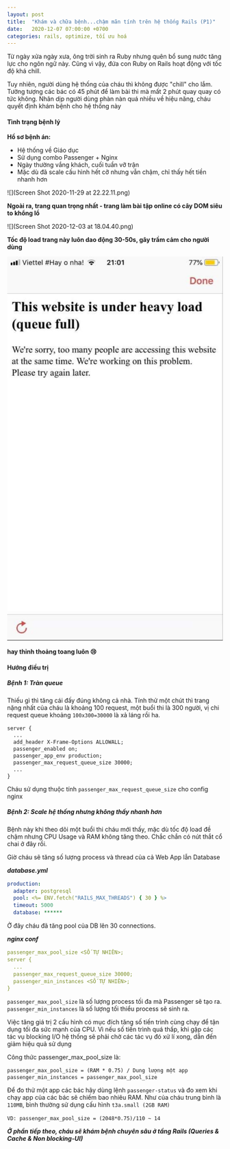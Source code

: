 ```yaml
---
layout: post
title:  "Khám và chữa bệnh...chậm mãn tính trên hệ thống Rails (P1)"
date:   2020-12-07 07:00:00 +0700
categories: rails, optimize, tối ưu hoá
---
```


Từ ngày xửa ngày xưa, ông trời sinh ra Ruby nhưng quên bổ sung nước tăng lực cho ngôn ngữ này. Cũng vì vậy, đứa con Ruby on Rails hoạt động với tốc độ khá chill.

Tuy nhiên, người dùng hệ thống của cháu thì không được "chill" cho lắm. Tưởng tượng các bác có 45 phút để làm bài thi mà mất 2 phút quay quay có tức không. Nhân dịp người dùng phàn nàn quá nhiều về hiệu năng, cháu quyết định khám bệnh cho hệ thống này

#### Tình trạng bệnh lý

**Hồ sơ bệnh án:**
- Hệ thống về Giáo dục
- Sử dụng combo Passenger + Nginx
- Ngày thường vắng khách, cuối tuần vỡ trận
- Mặc dù đã scale cấu hình hết cỡ nhưng vẫn chậm, chỉ thấy hết tiền  nhanh hơn

![](Screen Shot 2020-11-29 at 22.22.11.png)

**Ngoài ra, trang quan trọng nhất - trang làm bài tập online có cây DOM siêu to khổng lồ**

![](Screen Shot 2020-12-03 at 18.04.40.png)

**Tốc độ load trang này luôn dao động 30-50s, gây trầm cảm cho người dùng**

![](IMG_3039.JPG)

**hay thỉnh thoảng toang luôn 😢**

#### Hướng điều trị

##### Bệnh 1: Tràn queue

Thiếu gì thì tăng cái đấy đúng không cả nhà. Tính thử một chút thì trang nặng nhất của cháu là khoảng 100 request, một buổi thi là 300 người, vị chi request queue khoảng `100x300=30000` là xả láng rồi ha.

```
server {
  ...
  add_header X-Frame-Options ALLOWALL;
  passenger_enabled on;
  passenger_app_env production;
  passenger_max_request_queue_size 30000;
  ...
}
```

Cháu sử dụng thuộc tính `passenger_max_request_queue_size` cho config nginx

##### Bệnh 2: Scale hệ thống nhưng không thấy nhanh hơn

Bệnh này khi theo dõi một buổi thi cháu mới thấy, mặc dù tốc độ load đề chậm nhưng CPU Usage và RAM không tăng theo. Chắc chắn có nút thắt cổ chai ở đây rồi.

Giờ cháu sẽ tăng số lượng process và thread của cả Web App lẫn Database

***database.yml***
``` yml
production:
  adapter: postgresql
  pool: <%= ENV.fetch("RAILS_MAX_THREADS") { 30 } %>
  timeout: 5000
  database: ******
```

Ở đây cháu đã tăng pool của DB lên 30 connections.


***nginx conf*** 
``` yml
passenger_max_pool_size <SỐ TỰ NHIÊN>;
server {
  ...
  passenger_max_request_queue_size 30000;
  passenger_min_instances <SỐ TỰ NHIÊN>;
}
```

`passenger_max_pool_size` là số lượng process tối đa mà Passenger sẽ tạo ra.
`passenger_min_instances` là số lượng tối thiểu process sẽ sinh ra.

Việc tăng giá trị 2 cấu hình có mục đích tăng số tiến trình cùng chạy để tận dụng tối đa sức mạnh của CPU. Vì nếu số tiến trình quá thấp, khi gặp các tác vụ blocking I/O hệ thống sẽ phải chờ các tác vụ đó xử lí xong, dẫn đến giảm hiệu quả sử dụng

Công thức passenger_max_pool_size là:
```
passenger_max_pool_size = (RAM * 0.75) / Dung lượng một app
passenger_min_instances = passenger_max_pool_size
```

Để đo thử một app các bác hãy dùng lệnh `passenger-status` và đo xem khi chạy app của các bác sẽ chiếm bao nhiêu RAM. Như của cháu trung bình là `110MB`, bình thường sử dụng cấu hình `t3a.small (2GB RAM)`

`VD: passenger_max_pool_size = (2048*0.75)/110 ~ 14`

***Ở phần tiếp theo, cháu sẽ khám bệnh chuyên sâu ở tầng Rails (Queries & Cache & Non blocking-UI)***

